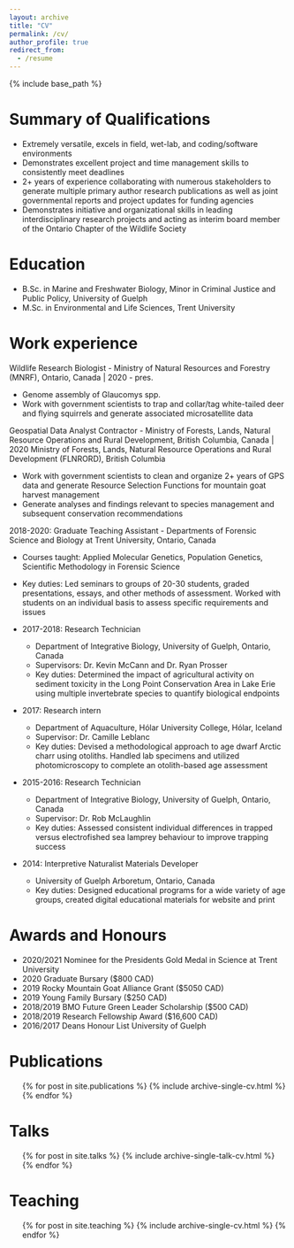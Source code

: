 ```yaml
---
layout: archive
title: "CV"
permalink: /cv/
author_profile: true
redirect_from:
  - /resume
---
```


{% include base_path %}

Summary of Qualifications
======
* Extremely versatile, excels in field, wet-lab, and coding/software environments
* Demonstrates excellent project and time management skills to consistently meet deadlines
* 2+ years of experience collaborating with numerous stakeholders to generate multiple primary author research publications as well as joint governmental reports and project updates for funding agencies
* Demonstrates initiative and organizational skills in leading interdisciplinary research projects and acting as interim board member of the Ontario Chapter of the Wildlife Society

Education
======
* B.Sc. in Marine and Freshwater Biology, Minor in Criminal Justice and Public Policy, University of Guelph
* M.Sc. in Environmental and Life Sciences, Trent University

Work experience
======
Wildlife Research Biologist - Ministry of Natural Resources and Forestry (MNRF), Ontario, Canada | 2020 - pres.
  *	Genome assembly of Glaucomys spp.
  *	Work with government scientists to trap and collar/tag white-tailed deer and flying squirrels and generate associated microsatellite data 

Geospatial Data Analyst Contractor - Ministry of Forests, Lands, Natural Resource Operations and Rural Development, British Columbia, Canada | 2020	
Ministry of Forests, Lands, Natural Resource Operations and Rural Development (FLNRORD), British Columbia
  * Work with government scientists to clean and organize 2+ years of GPS data and generate Resource Selection Functions for mountain goat harvest management
  * Generate analyses and findings relevant to species management and subsequent conservation recommendations

2018-2020: Graduate Teaching Assistant - Departments of Forensic Science and Biology at Trent University, Ontario, Canada
  * Courses taught: Applied Molecular Genetics, Population Genetics, Scientific Methodology in Forensic Science
  * Key duties: Led seminars to groups of 20-30 students, graded presentations, essays, and other methods of assessment. Worked with students on an individual basis to assess specific requirements and issues

* 2017-2018: Research Technician
  * Department of Integrative Biology, University of Guelph, Ontario, Canada
  * Supervisors: Dr. Kevin McCann and Dr. Ryan Prosser
  * Key duties: Determined the impact of agricultural activity on sediment toxicity in the Long Point Conservation Area in Lake Erie using multiple invertebrate species to quantify biological endpoints

* 2017: Research intern
  * Department of Aquaculture, Hólar University College, Hólar, Iceland
  * Supervisor: Dr. Camille Leblanc
  * Key duties: Devised a methodological approach to age dwarf Arctic charr using otoliths. Handled lab specimens and utilized photomicroscopy to complete an
otolith-based age assessment

* 2015-2016: Research Technician
  * Department of Integrative Biology, University of Guelph, Ontario, Canada
  * Supervisor: Dr. Rob McLaughlin
  * Key duties: Assessed consistent individual differences in trapped versus electrofished sea lamprey behaviour to improve trapping success
  
* 2014: Interpretive Naturalist Materials Developer
  * University of Guelph Arboretum, Ontario, Canada
  * Key duties: Designed educational programs for a wide variety of age groups,
created digital educational materials for website and print
  
Awards and Honours
======
* 2020/2021	Nominee for the Presidents Gold Medal in Science at Trent University
* 2020 Graduate Bursary ($800 CAD)
* 2019 Rocky Mountain Goat Alliance Grant ($5050 CAD)
* 2019 Young Family Bursary ($250 CAD)
* 2018/2019 BMO Future Green Leader Scholarship ($500 CAD)
* 2018/2019 Research Fellowship Award ($16,600 CAD)
* 2016/2017 Deans Honour List University of Guelph

Publications
======
  <ul>{% for post in site.publications %}
    {% include archive-single-cv.html %}
  {% endfor %}</ul>
  
Talks
======
  <ul>{% for post in site.talks %}
    {% include archive-single-talk-cv.html %}
  {% endfor %}</ul>
  
Teaching
======
  <ul>{% for post in site.teaching %}
    {% include archive-single-cv.html %}
  {% endfor %}</ul>
  
